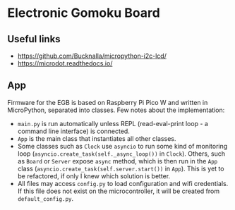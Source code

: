 # Electronic Gomoku Board
## Useful links
- https://github.com/Bucknalla/micropython-i2c-lcd/
- https://microdot.readthedocs.io/
## App
Firmware for the EGB is based on Raspberry Pi Pico W and written in MicroPython, separated into classes. Few notes about the implementation:
- `main.py` is run automatically unless REPL (read-eval-print loop - a command line interface) is connected.
- `App` is the main class that instantiates all other classes.
- Some classes such as `Clock` use `asyncio` to run some kind of monitoring loop (`asyncio.create_task(self._async_loop())` in `Clock`). Others, such as `Board` or `Server` expose `async` method, which is then run in the `App` class (`asyncio.create_task(self.server.start())` in `App`). This is yet to be refactored, if only I knew which solution is better. 
- All files may access `config.py` to load configuration and wifi credentials. If this file does not exist on the microcontroller, it will be created from `default_config.py`.
